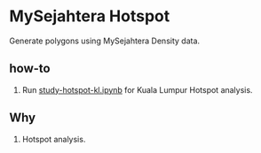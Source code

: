 # MySejahtera Hotspot

Generate polygons using MySejahtera Density data.

## how-to

1. Run [study-hotspot-kl.ipynb](study-hotspot-kl.ipynb) for Kuala Lumpur Hotspot analysis.

## Why

1. Hotspot analysis.
